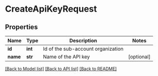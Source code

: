 # CreateApiKeyRequest

## Properties
Name | Type | Description | Notes
------------ | ------------- | ------------- | -------------
**id** | **int** | Id of the sub-account organization | 
**name** | **str** | Name of the API key | [optional] 

[[Back to Model list]](../README.md#documentation-for-models) [[Back to API list]](../README.md#documentation-for-api-endpoints) [[Back to README]](../README.md)


